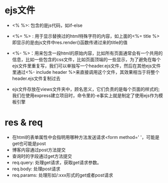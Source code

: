 # ejs文件

 - <% %>: 包含的是js代码，如if-else
 - <%= %> : 用于显示替换过的html特殊字符的内容，如上面的<%= title %>即显示的是由js文件中res.render()函数传递过来的title的值
 - <%- %>：用来包含一段html的原始内容，比如所有页面通常会有一个共用的信息，比如一些包含的css文件，比如页面顶端的一些显示，为了避免在每个ejs文件里重复写，我们可以单独写一个header.ejs文件，然后在其他ejs文件里通过<%- include header %>来直接调用这个文件，其效果相当于将整个header.ejs文件复制过去

 - ejs文件存放在views文件夹中，顾名思义，它们负责的是每个页面的样式的;我们在使用express建立项目时，命令里的-e事实上就是制定了使用ejs作为模板引擎

 # res & req
 - 在html的表单属性中会指明用哪种方法发送请求<form method=' '，可能是get也可能是post
 - 博客内容通过post方法提交
 - 查询时的字段通过get方法提交
 - req.query: 处理get请求，获取get请求参数。
 - req.body: 处理post请求
 - req.params: 处理形如/:xxx形式的get或者post请求
